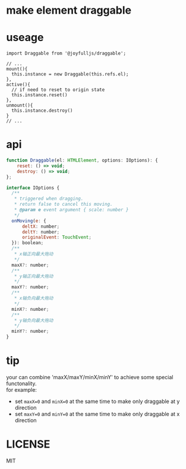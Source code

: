 # make element draggable

# useage

```JS
import Draggable from '@joyfulljs/draggable';

// ...
mount(){
  this.instance = new Draggable(this.refs.el);
},
active(){
  // if need to reset to origin state
  this.instance.reset()
},
unmount(){
  this.instance.destroy()
}
// ...

```

# api

```js
function Draggable(el: HTMLElement, options: IOptions): {
    reset: () => void;
    destroy: () => void;
};

interface IOptions {
  /**
   * triggered when dragging.
   * return false to cancel this moving.
   * @param e event argument { scale: number }
   */
  onMoving(e: {
      deltX: number;
      deltY: number;
      originalEvent: TouchEvent;
  }): boolean;
  /**
   * x轴正向最大拖动
   */
  maxX?: number;
  /**
   * y轴正向最大拖动
   */
  maxY?: number;
  /**
   * x轴负向最大拖动
   */
  minX?: number;
  /**
   * y轴负向最大拖动
   */
  minY?: number;
}
```

# tip

your can combine 'maxX/maxY/minX/minY' to achieve some special functonality.  
for example:  
- set `maxX=0` and `minX=0` at the same time to make only draggable at y direction
- set `maxY=0` and `minY=0` at the same time to make only draggable at x direction

# LICENSE

MIT
